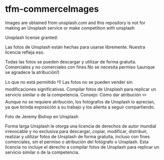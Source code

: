 # tfm-commerceImages
Images are obtained from unsplash.com and this repository is not for making an Unsplash service or make competition with unsplash

Unsplash license granted:

Las fotos de Unsplash están hechas para usarse libremente. Nuestra licencia refleja eso.

Todas las fotos se pueden descargar y utilizar de forma gratuita.
Comerciales y no comerciales con fines
No se necesita permiso (¡aunque se agradece la atribución!)

Lo que no está permitido 👎
Las fotos no se pueden vender sin modificaciones significativas.
Compilar fotos de Unsplash para replicar un servicio similar o de la competencia.
Consejo: Cómo dar atribución ✏️
Aunque no se requiere atribución, los fotógrafos de Unsplash lo aprecian, ya que brinda exposición a su trabajo y los alienta a seguir compartiendo.

Foto de Jeremy Bishop en Unsplash

Forma larga
Unsplash le otorga una licencia de derechos de autor mundial irrevocable y no exclusiva para descargar, copiar, modificar, distribuir, realizar y utilizar fotos de Unsplash de forma gratuita, incluso con fines comerciales, sin el permiso o atribución del fotógrafo o Unsplash. Esta licencia no incluye el derecho a compilar fotos de Unsplash para replicar un servicio similar o de la competencia.
